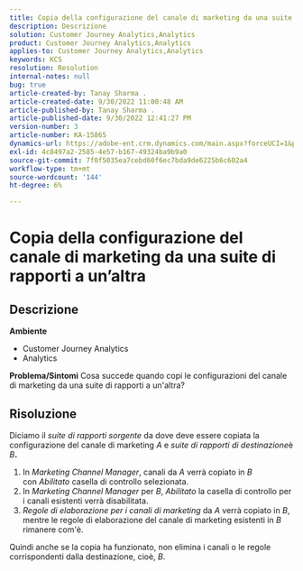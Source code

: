 ```yaml
---
title: Copia della configurazione del canale di marketing da una suite di rapporti a un’altra
description: Descrizione
solution: Customer Journey Analytics,Analytics
product: Customer Journey Analytics,Analytics
applies-to: Customer Journey Analytics,Analytics
keywords: KCS
resolution: Resolution
internal-notes: null
bug: true
article-created-by: Tanay Sharma .
article-created-date: 9/30/2022 11:00:48 AM
article-published-by: Tanay Sharma .
article-published-date: 9/30/2022 12:41:27 PM
version-number: 3
article-number: KA-15865
dynamics-url: https://adobe-ent.crm.dynamics.com/main.aspx?forceUCI=1&pagetype=entityrecord&etn=knowledgearticle&id=1c0d961e-af40-ed11-9db1-0022480868ff
exl-id: 4c8497a2-2585-4e57-b167-49324ba9b9a0
source-git-commit: 7f0f5035ea7cebd60f6ec7bda9de6225b6c602a4
workflow-type: tm+mt
source-wordcount: '144'
ht-degree: 6%

---
```


# Copia della configurazione del canale di marketing da una suite di rapporti a un’altra

## Descrizione

<b>Ambiente</b>
- Customer Journey Analytics
- Analytics



<b>Problema/Sintomi</b>
Cosa succede quando copi le configurazioni del canale di marketing da una suite di rapporti a un&#39;altra?


## Risoluzione


Diciamo il *suite di rapporti sorgente* da dove deve essere copiata la configurazione del canale di marketing *A* e *suite di rapporti di destinazione*&#x200B;è *B<b>*.</b>

1. In *Marketing Channel Manager*, canali da *A* verrà copiato in *B* con *Abilitato* casella di controllo selezionata.
2. In *Marketing Channel Manager* per *B*, *Abilitato* la casella di controllo per i canali esistenti verrà disabilitata.
3. *Regole di elaborazione per i canali di marketing* da *A* verrà copiato in *B*, mentre le regole di elaborazione del canale di marketing esistenti in *B* rimanere com&#39;è.


Quindi anche se la copia ha funzionato, non elimina i canali o le regole corrispondenti dalla destinazione, cioè, *B*.
